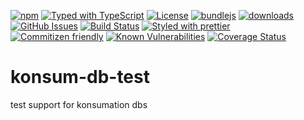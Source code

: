 [![npm](https://img.shields.io/npm/v/@konsumation/db-test.svg)](https://www.npmjs.com/package/@konsumation/db-test)
[![Typed with TypeScript](https://flat.badgen.net/badge/icon/Typed?icon=typescript\&label\&labelColor=blue\&color=555555)](https://typescriptlang.org)
[![License](https://img.shields.io/badge/License-BSD%203--Clause-blue.svg)](https://opensource.org/licenses/BSD-3-Clause)
[![bundlejs](https://deno.bundlejs.com/?q=@konsumation/db-test\&badge=detailed)](https://bundlejs.com/?q=@konsumation/db-test)
[![downloads](http://img.shields.io/npm/dm/@konsumation/db-test.svg?style=flat-square)](https://npmjs.org/package/@konsumation/db-test)
[![GitHub Issues](https://img.shields.io/github/issues/konsumation/db-test.svg?style=flat-square)](https://github.com/konsumation/db-test/issues)
[![Build Status](https://img.shields.io/endpoint.svg?url=https%3A%2F%2Factions-badge.atrox.dev%2Fkonsumation%2Fdb-test%2Fbadge\&style=flat)](https://actions-badge.atrox.dev/konsumation/db-test/goto)
[![Styled with prettier](https://img.shields.io/badge/styled_with-prettier-ff69b4.svg)](https://github.com/prettier/prettier)
[![Commitizen friendly](https://img.shields.io/badge/commitizen-friendly-brightgreen.svg)](http://commitizen.github.io/cz-cli/)
[![Known Vulnerabilities](https://snyk.io/test/github/konsumation/db-test/badge.svg)](https://snyk.io/test/github/konsumation/db-test)
[![Coverage Status](https://coveralls.io/repos/konsumation/db-test/badge.svg)](https://coveralls.io/github/konsumation/db-test)
# konsum-db-test
test support for konsumation dbs
